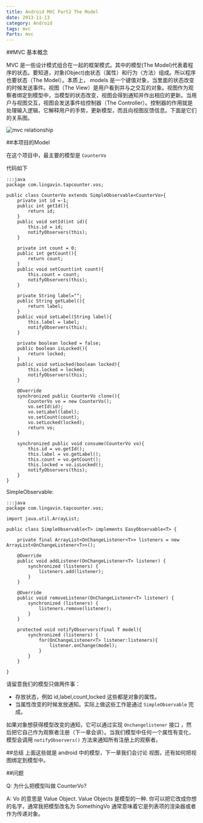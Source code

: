 ```yaml
---
title: Android MVC Part2 The Model
date: 2013-11-13
category: Android
tags: mvc
Parts: mvc
---
```


##MVC 基本概念

MVC 是一些设计模式组合在一起的框架模式。其中的模型(The Model)代表着程序的状态。要知道，对象(Object)由状态（属性）和行为（方法）组成。所以程序也要状态（The Model）。本质上， models 是一个键值对象，当里面的状态改变的时候发送事件。视图（The View）是用户看到并与之交互的对象。视图作为观察者绑定到模型中，当模型的状态改变，视图会得到通知并作出相应的更新。当用户与视图交互，视图会发送事件给控制器（The Controller）。控制器的作用就是处理输入逻辑，它解释用户的手势，更新模型，而且向视图反馈信息。下面是它们的关系图。
<!-- excerpt -->

![mvc relationship]({filename}/images/mvc/part2/mvc_diagram.png)

##本项目的Model

在这个项目中，最主要的模型是 `CounterVo`

代码如下

    :::java
    package com.lingavin.tapcounter.vos;

    public class CounterVo extends SimpleObservable<CounterVo>{
        private int id =-1;
        public int getId(){
            return id;
        }
        public void setId(int id){
            this.id = id;
            notifyObservers(this);
        }
        
        private int count = 0;
        public int getCount(){
            return count;
        }
        public void setCount(int count){
            this.count = count;
            notifyObservers(this);
        }
        
        private String label="";
        public String getLabel(){
            return label;
        }
        public void setLabel(String label){
            this.label = label;
            notifyObservers(this);
        }
        
        private boolean locked = false;
        public boolean isLocked(){
            return locked;
        }
        public void setLocked(boolean locked){
            this.locked = locked;
            notifyObservers(this);
        }
        
        @Override
        synchronized public CounterVo clone(){
            CounterVo vo = new CounterVo();
            vo.setId(id);
            vo.setLabel(label);
            vo.setCount(count);
            vo.setLocked(locked);
            return vo;
        }
        
        synchronized public void consume(CounterVo vo){
            this.id = vo.getId();
            this.label = vo.getLabel();
            this.count = vo.getCount();
            this.locked = vo.isLocked();
            notifyObservers(this);
        }
    }

SimpleObservable:

    :::java
    package com.lingavin.tapcounter.vos;

    import java.util.ArrayList;

    public class SimpleObservable<T> implements EasyObservable<T> {

        private final ArrayList<OnChangeListener<T>> listeners = new ArrayList<OnChangeListener<T>>();
        
        @Override
        public void addListener(OnChangeListener<T> listener) {
            synchronized (listeners) {
                listeners.add(listener);
            }
        }

        @Override
        public void removeListener(OnChangeListener<T> listener) {
            synchronized (listeners) {
                listeners.remove(listener);
            }
        }
        
        protected void notifyObservers(final T model){
            synchronized (listeners) {
                for(OnChangeListener<T> listener:listeners){
                    listener.onChange(model);
                }
            }
        }

    }

请留意我们的模型只做两件事：

+ 存放状态，例如 id,label,count,locked 这些都是对象的属性。
+ 当属性改变的时候发放通知。实际上做这些工作是通过 `SimpleObservable` 完成。

如果对象想获得模型改变的通知，它可以通过实现 `Onchangelistener` 接口 ，然后把它自己作为观察者注册（下一章会讲）。当我们模型中任何一个属性有变化，模型会调用 `notifyObservers()` 方法来通知所有注册上的观察者。

##总结
上面这些就是 android 中的模型，下一章我们会讨论 视图，还有如何把视图绑定到模型中。

##问题

Q: 为什么把模型叫做 CounterVo?

A: Vo 的意思是 Value Object. Value Objects 是模型的一种. 你可以把它改成你想的名字，通常我把模型改名为 SomethingVo 通常意味着它是列表项的渲染器或者作为传递对象。

